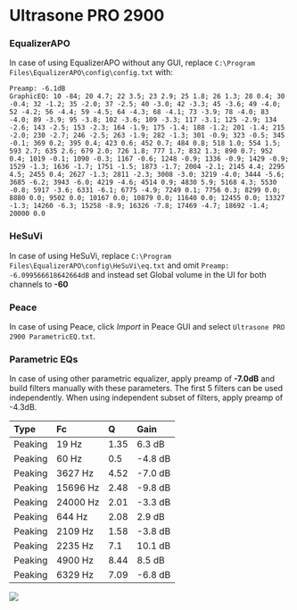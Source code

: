 # Ultrasone PRO 2900

### EqualizerAPO
In case of using EqualizerAPO without any GUI, replace `C:\Program Files\EqualizerAPO\config\config.txt`
with:
```
Preamp: -6.1dB
GraphicEQ: 10 -84; 20 4.7; 22 3.5; 23 2.9; 25 1.8; 26 1.3; 28 0.4; 30 -0.4; 32 -1.2; 35 -2.0; 37 -2.5; 40 -3.0; 42 -3.3; 45 -3.6; 49 -4.0; 52 -4.2; 56 -4.4; 59 -4.5; 64 -4.3; 68 -4.1; 73 -3.9; 78 -4.0; 83 -4.0; 89 -3.9; 95 -3.8; 102 -3.6; 109 -3.3; 117 -3.1; 125 -2.9; 134 -2.6; 143 -2.5; 153 -2.3; 164 -1.9; 175 -1.4; 188 -1.2; 201 -1.4; 215 -2.0; 230 -2.7; 246 -2.5; 263 -1.9; 282 -1.3; 301 -0.9; 323 -0.5; 345 -0.1; 369 0.2; 395 0.4; 423 0.6; 452 0.7; 484 0.8; 518 1.0; 554 1.5; 593 2.7; 635 2.6; 679 2.0; 726 1.8; 777 1.7; 832 1.3; 890 0.7; 952 0.4; 1019 -0.1; 1090 -0.3; 1167 -0.6; 1248 -0.9; 1336 -0.9; 1429 -0.9; 1529 -1.3; 1636 -1.7; 1751 -1.5; 1873 -1.7; 2004 -2.1; 2145 4.4; 2295 4.5; 2455 0.4; 2627 -1.3; 2811 -2.3; 3008 -3.0; 3219 -4.0; 3444 -5.6; 3685 -6.2; 3943 -6.0; 4219 -4.6; 4514 0.9; 4830 5.9; 5168 4.3; 5530 -0.8; 5917 -3.6; 6331 -6.1; 6775 -4.9; 7249 0.1; 7756 0.3; 8299 0.0; 8880 0.0; 9502 0.0; 10167 0.0; 10879 0.0; 11640 0.0; 12455 0.0; 13327 -1.3; 14260 -6.3; 15258 -8.9; 16326 -7.8; 17469 -4.7; 18692 -1.4; 20000 0.0
```

### HeSuVi
In case of using HeSuVi, replace `C:\Program Files\EqualizerAPO\config\HeSuVi\eq.txt` and omit `Preamp:
-6.099566618642664dB` and instead set Global volume in the UI for both channels to **-60**

### Peace
In case of using Peace, click *Import* in Peace GUI and select `Ultrasone PRO 2900 ParametricEQ.txt`.

### Parametric EQs
In case of using other parametric equalizer, apply preamp of **-7.0dB** and build filters manually
with these parameters. The first 5 filters can be used independently.
When using independent subset of filters, apply preamp of -4.3dB.

| Type    | Fc       |    Q | Gain    |
|:--------|:---------|:-----|:--------|
| Peaking | 19 Hz    | 1.35 | 6.3 dB  |
| Peaking | 60 Hz    | 0.5  | -4.8 dB |
| Peaking | 3627 Hz  | 4.52 | -7.0 dB |
| Peaking | 15696 Hz | 2.48 | -9.8 dB |
| Peaking | 24000 Hz | 2.01 | -3.3 dB |
| Peaking | 644 Hz   | 2.08 | 2.9 dB  |
| Peaking | 2109 Hz  | 1.58 | -3.8 dB |
| Peaking | 2235 Hz  | 7.1  | 10.1 dB |
| Peaking | 4900 Hz  | 8.44 | 8.5 dB  |
| Peaking | 6329 Hz  | 7.09 | -6.8 dB |

![](https://raw.githubusercontent.com/jaakkopasanen/AutoEq/master/results/innerfidelity/sbaf-serious/Ultrasone%20PRO%202900/Ultrasone%20PRO%202900.png)